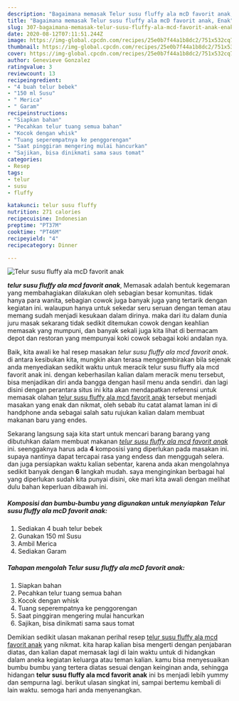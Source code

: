 ```yaml
---
description: "Bagaimana memasak Telur susu fluffy ala mcD favorit anak, Enak"
title: "Bagaimana memasak Telur susu fluffy ala mcD favorit anak, Enak"
slug: 307-bagaimana-memasak-telur-susu-fluffy-ala-mcd-favorit-anak-enak
date: 2020-08-12T07:11:51.244Z
image: https://img-global.cpcdn.com/recipes/25e0b7f44a1b8dc2/751x532cq70/telur-susu-fluffy-ala-mcd-favorit-anak-foto-resep-utama.jpg
thumbnail: https://img-global.cpcdn.com/recipes/25e0b7f44a1b8dc2/751x532cq70/telur-susu-fluffy-ala-mcd-favorit-anak-foto-resep-utama.jpg
cover: https://img-global.cpcdn.com/recipes/25e0b7f44a1b8dc2/751x532cq70/telur-susu-fluffy-ala-mcd-favorit-anak-foto-resep-utama.jpg
author: Genevieve Gonzalez
ratingvalue: 3
reviewcount: 13
recipeingredient:
- "4 buah telur bebek"
- "150 ml Susu"
- " Merica"
- " Garam"
recipeinstructions:
- "Siapkan bahan"
- "Pecahkan telur tuang semua bahan"
- "Kocok dengan whisk"
- "Tuang seperempatnya ke penggorengan"
- "Saat pinggiran mengering mulai hancurkan"
- "Sajikan, bisa dinikmati sama saus tomat"
categories:
- Resep
tags:
- telur
- susu
- fluffy

katakunci: telur susu fluffy 
nutrition: 271 calories
recipecuisine: Indonesian
preptime: "PT37M"
cooktime: "PT46M"
recipeyield: "4"
recipecategory: Dinner

---
```



![Telur susu fluffy ala mcD favorit anak](https://img-global.cpcdn.com/recipes/25e0b7f44a1b8dc2/751x532cq70/telur-susu-fluffy-ala-mcd-favorit-anak-foto-resep-utama.jpg)

<b><i>telur susu fluffy ala mcd favorit anak</i></b>, Memasak adalah bentuk kegemaran yang membahagiakan dilakukan oleh sebagian besar komunitas. tidak hanya para wanita, sebagian cowok juga banyak juga yang tertarik dengan kegiatan ini. walaupun hanya untuk sekedar seru seruan dengan teman atau memang sudah menjadi kesukaan dalam dirinya. maka dari itu dalam dunia juru masak sekarang tidak sedikit ditemukan cowok dengan keahlian memasak yang mumpuni, dan banyak sekali juga kita lihat di bermacam depot dan restoran yang mempunyai koki cowok sebagai koki andalan nya.

Baik, kita awali ke hal resep masakan <i>telur susu fluffy ala mcd favorit anak</i>. di antara kesibukan kita, mungkin akan terasa menggembirakan bila sejenak anda menyediakan sedikit waktu untuk meracik telur susu fluffy ala mcd favorit anak ini. dengan keberhasilan kalian dalam meracik menu tersebut, bisa menjadikan diri anda bangga dengan hasil menu anda sendiri. dan lagi disini dengan perantara situs ini kita akan mendapatkan referensi untuk memasak olahan <u>telur susu fluffy ala mcd favorit anak</u> tersebut menjadi masakan yang enak dan nikmat, oleh sebab itu catat alamat laman ini di handphone anda sebagai salah satu rujukan kalian dalam membuat makanan baru yang endes.




Sekarang langsung saja kita start untuk mencari barang barang yang dibutuhkan dalam membuat makanan <u><i>telur susu fluffy ala mcd favorit anak</i></u> ini. seenggaknya harus ada <b>4</b> komposisi yang diperlukan pada masakan ini. supaya nantinya dapat tercapai rasa yang endess dan menggugah selera. dan juga persiapkan waktu kalian sebentar, karena anda akan mengolahnya sedikit banyak dengan <b>6</b> langkah mudah. saya menginginkan berbagai hal yang diperlukan sudah kita punyai disini, oke mari kita awali dengan melihat dulu bahan keperluan dibawah ini.

<!--inarticleads1-->

##### Komposisi dan bumbu-bumbu yang digunakan untuk menyiapkan Telur susu fluffy ala mcD favorit anak:

1. Sediakan 4 buah telur bebek
1. Gunakan 150 ml Susu
1. Ambil  Merica
1. Sediakan  Garam




<!--inarticleads2-->

##### Tahapan mengolah Telur susu fluffy ala mcD favorit anak:

1. Siapkan bahan
1. Pecahkan telur tuang semua bahan
1. Kocok dengan whisk
1. Tuang seperempatnya ke penggorengan
1. Saat pinggiran mengering mulai hancurkan
1. Sajikan, bisa dinikmati sama saus tomat




Demikian sedikit ulasan makanan perihal resep <u>telur susu fluffy ala mcd favorit anak</u> yang nikmat. kita harap kalian bisa mengerti dengan penjabaran diatas, dan kalian dapat memasak lagi di lain waktu untuk di hidangkan dalam aneka kegiatan keluarga atau teman kalian. kamu bisa menyesuaikan bumbu bumbu yang tertera diatas sesuai dengan keinginan anda, sehingga hidangan <b>telur susu fluffy ala mcd favorit anak</b> ini bs menjadi lebih yummy dan sempurna lagi. berikut ulasan singkat ini, sampai bertemu kembali di lain waktu. semoga hari anda menyenangkan.
